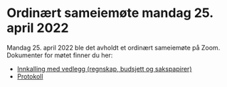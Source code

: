 # Ordinært sameiemøte mandag 25. april 2022

Mandag 25. april 2022 ble det avholdt et ordinært sameiemøte på Zoom. Dokumenter for møtet finner du her:

- [Innkalling med vedlegg (regnskap, budsjett og sakspapirer)](Innkalling_FB2_2022-04-25.pdf)
- [Protokoll](Protokoll_FB2_2022-04-25.pdf)
